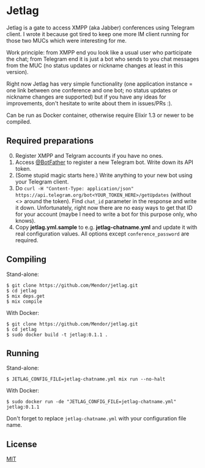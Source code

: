# Jetlag

Jetlag is a gate to access XMPP (aka Jabber) conferences using Telegram client.
I wrote it because got tired to keep one more IM client running for those two
MUCs which were interesting for me.

Work principle: from XMPP end you look like a usual user who participate
the chat; from Telegram end it is just a bot who sends to you chat messages
from the MUC (no status updates or nickname changes at least in this version).

Right now Jetlag has very simple functionality (one application instance = one
link between one conference and one bot; no status updates or nickname changes
are supported) but if you have any ideas for improvements, don't hesitate to
write about them in issues/PRs :).

Can be run as Docker container, otherwise require Elixir 1.3 or newer to be
compiled.


## Required preparations

0. Register XMPP and Telgram accounts if you have no ones.
1. Access [@BotFather](https://telegram.me/BotFather) to register a new
   Telegram bot. Write down its API token.
2. (Some stupid magic starts here.) Write anything to your new bot using your
   Telegram client.
3. Do `curl -H "Content-Type: application/json" https://api.telegram.org/bot<YOUR_TOKEN_HERE>/getUpdates`
   (without <> around the token). Find `chat_id` parameter in the response and
   write it down. Unfortunately, right now there are no easy ways to get that
   ID for your account (maybe I need to write a bot for this purpose only, who
   knows).
4. Copy __jetlag.yml.sample__ to e.g. __jetlag-chatname.yml__ and update it
   with real configuration values. All options except `conference_password` are
   required.


## Compiling

Stand-alone:

    $ git clone https://github.com/Mendor/jetlag.git
    $ cd jetlag
    $ mix deps.get
    $ mix compile

With Docker:

    $ git clone https://github.com/Mendor/jetlag.git
    $ cd jetlag
    $ sudo docker build -t jetlag:0.1.1 .


## Running

Stand-alone:

    $ JETLAG_CONFIG_FILE=jetlag-chatname.yml mix run --no-halt

With Docker:

    $ sudo docker run -de "JETLAG_CONFIG_FILE=jetlag-chatname.yml" jetlag:0.1.1

Don't forget to replace `jetlag-chatname.yml` with your configuration file name.


## License

[MIT](https://opensource.org/licenses/MIT)
